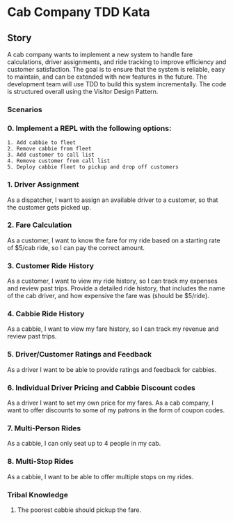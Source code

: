 # Cab Company TDD Kata
## Story
A cab company wants to implement a new system to handle fare calculations, driver assignments, and ride tracking to 
improve efficiency and customer satisfaction. The goal is to ensure that the system is reliable, easy to maintain, and 
can be extended with new features in the future. The development team will use TDD to build this system incrementally.
The code is structured overall using the Visitor Design Pattern.

### Scenarios

### 0. Implement a REPL with the following options:
```shell
1. Add cabbie to fleet
2. Remove cabbie from fleet
3. Add customer to call list
4. Remove customer from call list 
5. Deploy cabbie fleet to pickup and drop off customers
```

### 1. Driver Assignment

As a dispatcher, I want to assign an available driver to a customer, so that the customer gets picked up.

### 2. Fare Calculation

As a customer, I want to know the fare for my ride based on a starting rate of $5/cab ride, so I can pay the correct amount.

### 3. Customer Ride History

As a customer, I want to view my ride history, so I can track my expenses and review past trips.
Provide a detailed ride history, that includes the name of the cab driver, and how expensive the fare was (should be $5/ride).

### 4. Cabbie Ride History

As a cabbie, I want to view my fare history, so I can track my revenue and review past trips.

### 5. Driver/Customer Ratings and Feedback

As a driver I want to be able to provide ratings and feedback for cabbies.

### 6. Individual Driver Pricing and Cabbie Discount codes

As a driver I want to set my own price for my fares.
As a cab company, I want to offer discounts to some of my patrons in the form of coupon codes.

### 7. Multi-Person Rides

As a cabbie, I can only seat up to 4 people in my cab.

### 8. Multi-Stop Rides

As a cabbie, I want to be able to offer multiple stops on my rides.

### Tribal Knowledge

1. The poorest cabbie should pickup the fare.
